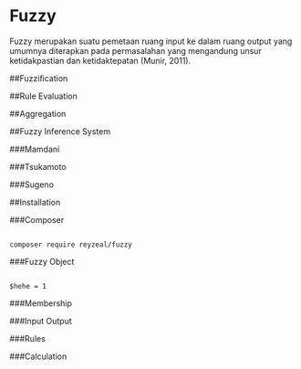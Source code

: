 # Fuzzy

Fuzzy merupakan suatu pemetaan ruang input ke dalam ruang output yang umumnya diterapkan pada permasalahan yang mengandung unsur ketidakpastian dan ketidaktepatan (Munir, 2011).

##Fuzzification

##Rule Evaluation

##Aggregation

##Fuzzy Inference System

###Mamdani

###Tsukamoto

###Sugeno

##Installation

###Composer
<pre><code>
composer require reyzeal/fuzzy
</code></pre>

###Fuzzy Object
<pre><code class="php">
$hehe = 1
</code></pre>
###Membership

###Input Output

###Rules

###Calculation

<link rel="stylesheet" href="/path/to/styles/default.css">
<script src="https://cdnjs.cloudflare.com/ajax/libs/highlight.js/9.12.0/highlight.min.js"></script>